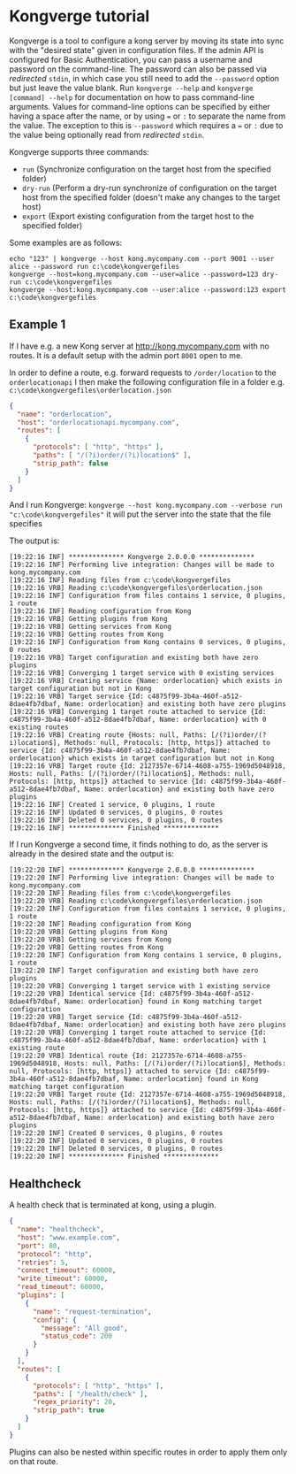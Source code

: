 # Kongverge tutorial

Kongverge is a tool to configure a kong server by moving its state into sync with the "desired state" given in configuration files.
If the admin API is configured for Basic Authentication, you can pass a username and password on the command-line.
The password can also be passed via _redirected_ `stdin`, in which case you still need to add the `--password` option but just leave the value blank.
Run `kongverge --help` and `kongverge [command] --help` for documentation on how to pass command-line arguments.
Values for command-line options can be specified by either having a space after the name, or by using `=` or `:` to separate the name from
the value. The exception to this is `--password` which requires a `=` or `:` due to the value being optionally read from _redirected_ `stdin`.

Kongverge supports three commands:
* `run` (Synchronize configuration on the target host from the specified folder)
* `dry-run` (Perform a dry-run synchronize of configuration on the target host from the specified folder (doesn't make any changes to the target host)
* `export` (Export existing configuration from the target host to the specified folder)

Some examples are as follows:
```
echo "123" | kongverge --host kong.mycompany.com --port 9001 --user alice --password run c:\code\kongvergefiles
kongverge --host=kong.mycompany.com --user=alice --password=123 dry-run c:\code\kongvergefiles
kongverge --host:kong.mycompany.com --user:alice --password:123 export c:\code\kongvergefiles
```

## Example 1

If I have e.g. a new Kong server at http://kong.mycompany.com with no routes. It is a default setup with the admin port `8001` open to me.

In order to define a route, e.g. forward requests to `/order/location` to the `orderlocationapi` I then make the following configuration file in a folder e.g. `c:\code\kongvergefiles\orderlocation.json`

```json
{
  "name": "orderlocation",
  "host": "orderlocationapi.mycompany.com",
  "routes": [
    {
      "protocols": [ "http", "https" ],
      "paths": [ "/(?i)order/(?i)location$" ],
      "strip_path": false
    }
  ]
}
```

And I run Kongverge: `kongverge --host kong.mycompany.com --verbose run "c:\code\kongvergefiles"`
it will put the server into the state that the file specifies

The output is:
```
[19:22:16 INF] ************** Kongverge 2.0.0.0 **************
[19:22:16 INF] Performing live integration: Changes will be made to kong.mycompany.com
[19:22:16 INF] Reading files from c:\code\kongvergefiles
[19:22:16 VRB] Reading c:\code\kongvergefiles\orderlocation.json
[19:22:16 INF] Configuration from files contains 1 service, 0 plugins, 1 route
[19:22:16 INF] Reading configuration from Kong
[19:22:16 VRB] Getting plugins from Kong
[19:22:16 VRB] Getting services from Kong
[19:22:16 VRB] Getting routes from Kong
[19:22:16 INF] Configuration from Kong contains 0 services, 0 plugins, 0 routes
[19:22:16 VRB] Target configuration and existing both have zero plugins
[19:22:16 VRB] Converging 1 target service with 0 existing services
[19:22:16 VRB] Creating service {Name: orderlocation} which exists in target configuration but not in Kong
[19:22:16 VRB] Target service {Id: c4875f99-3b4a-460f-a512-8dae4fb7dbaf, Name: orderlocation} and existing both have zero plugins
[19:22:16 VRB] Converging 1 target route attached to service {Id: c4875f99-3b4a-460f-a512-8dae4fb7dbaf, Name: orderlocation} with 0 existing routes
[19:22:16 VRB] Creating route {Hosts: null, Paths: [/(?i)order/(?i)location$], Methods: null, Protocols: [http, https]} attached to service {Id: c4875f99-3b4a-460f-a512-8dae4fb7dbaf, Name: orderlocation} which exists in target configuration but not in Kong
[19:22:16 VRB] Target route {Id: 2127357e-6714-4608-a755-1969d5048918, Hosts: null, Paths: [/(?i)order/(?i)location$], Methods: null, Protocols: [http, https]} attached to service {Id: c4875f99-3b4a-460f-a512-8dae4fb7dbaf, Name: orderlocation} and existing both have zero plugins
[19:22:16 INF] Created 1 service, 0 plugins, 1 route
[19:22:16 INF] Updated 0 services, 0 plugins, 0 routes
[19:22:16 INF] Deleted 0 services, 0 plugins, 0 routes
[19:22:16 INF] ************** Finished **************
```

If I run Kongverge a second time, it finds nothing to do, as the server is already in the desired state and the output is:
```
[19:22:20 INF] ************** Kongverge 2.0.0.0 **************
[19:22:20 INF] Performing live integration: Changes will be made to kong.mycompany.com
[19:22:20 INF] Reading files from c:\code\kongvergefiles
[19:22:20 VRB] Reading c:\code\kongvergefiles\orderlocation.json
[19:22:20 INF] Configuration from files contains 1 service, 0 plugins, 1 route
[19:22:20 INF] Reading configuration from Kong
[19:22:20 VRB] Getting plugins from Kong
[19:22:20 VRB] Getting services from Kong
[19:22:20 VRB] Getting routes from Kong
[19:22:20 INF] Configuration from Kong contains 1 service, 0 plugins, 1 route
[19:22:20 INF] Target configuration and existing both have zero plugins
[19:22:20 VRB] Converging 1 target service with 1 existing service
[19:22:20 VRB] Identical service {Id: c4875f99-3b4a-460f-a512-8dae4fb7dbaf, Name: orderlocation} found in Kong matching target configuration
[19:22:20 VRB] Target service {Id: c4875f99-3b4a-460f-a512-8dae4fb7dbaf, Name: orderlocation} and existing both have zero plugins
[19:22:20 VRB] Converging 1 target route attached to service {Id: c4875f99-3b4a-460f-a512-8dae4fb7dbaf, Name: orderlocation} with 1 existing route
[19:22:20 VRB] Identical route {Id: 2127357e-6714-4608-a755-1969d5048918, Hosts: null, Paths: [/(?i)order/(?i)location$], Methods: null, Protocols: [http, https]} attached to service {Id: c4875f99-3b4a-460f-a512-8dae4fb7dbaf, Name: orderlocation} found in Kong matching target configuration
[19:22:20 VRB] Target route {Id: 2127357e-6714-4608-a755-1969d5048918, Hosts: null, Paths: [/(?i)order/(?i)location$], Methods: null, Protocols: [http, https]} attached to service {Id: c4875f99-3b4a-460f-a512-8dae4fb7dbaf, Name: orderlocation} and existing both have zero plugins
[19:22:20 INF] Created 0 services, 0 plugins, 0 routes
[19:22:20 INF] Updated 0 services, 0 plugins, 0 routes
[19:22:20 INF] Deleted 0 services, 0 plugins, 0 routes
[19:22:20 INF] ************** Finished **************
```


## Healthcheck

A health check that is terminated at kong, using a plugin.

```json
{
  "name": "healthcheck",
  "host": "www.example.com",
  "port": 80,
  "protocol": "http",
  "retries": 5,
  "connect_timeout": 60000,
  "write_timeout": 60000,
  "read_timeout": 60000,
  "plugins": [
    {
      "name": "request-termination",
      "config": {
        "message": "All good",
        "status_code": 200
      }
    }
  ],
  "routes": [
    {
      "protocols": [ "http", "https" ],
      "paths": [ "/health/check" ],
      "regex_priority": 20,
      "strip_path": true
    }
  ]
}
```
Plugins can also be nested within specific routes in order to apply them only on that route.
